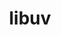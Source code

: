 ---
title: "libuv"
layout: cache
categories: [package, develop-2024-01-14]
meta: {"versions": ["1.46.0"], "compilers": ["gcc@=11.1.0", "gcc@=7.5.0"], "oss": ["ubuntu18.04", "ubuntu20.04"], "platforms": ["linux"], "targets": ["x86_64_v3"], "stacks": ["data-vis-sdk", "developer-tools", "root"], "num_specs": 2, "num_specs_by_stack": {"root": 2, "developer-tools": 1, "data-vis-sdk": 1}}
spec_details: [{"hash": "cveeuuroicwzicjqzn5ocnxxyy52hykf", "compiler": "gcc@=7.5.0", "versions": ["1.46.0"], "os": "ubuntu18.04", "platform": "linux", "target": "x86_64_v3", "variants": ["build_system=autotools"], "stacks": ["root", "developer-tools"], "size": "-", "tarball": "https://binaries.spack.io/releases/develop-2024-01-14/build_cache/linux-ubuntu18.04-x86_64_v3/gcc-7.5.0/libuv-1.46.0/linux-ubuntu18.04-x86_64_v3-gcc-7.5.0-libuv-1.46.0-cveeuuroicwzicjqzn5ocnxxyy52hykf.spack"}, {"hash": "sugwd2ypve5jzfwv5tjw2ydtvg6ol7gh", "compiler": "gcc@=11.1.0", "versions": ["1.46.0"], "os": "ubuntu20.04", "platform": "linux", "target": "x86_64_v3", "variants": ["build_system=autotools"], "stacks": ["data-vis-sdk", "root"], "size": "-", "tarball": "https://binaries.spack.io/releases/develop-2024-01-14/build_cache/linux-ubuntu20.04-x86_64_v3/gcc-11.1.0/libuv-1.46.0/linux-ubuntu20.04-x86_64_v3-gcc-11.1.0-libuv-1.46.0-sugwd2ypve5jzfwv5tjw2ydtvg6ol7gh.spack"}]
---